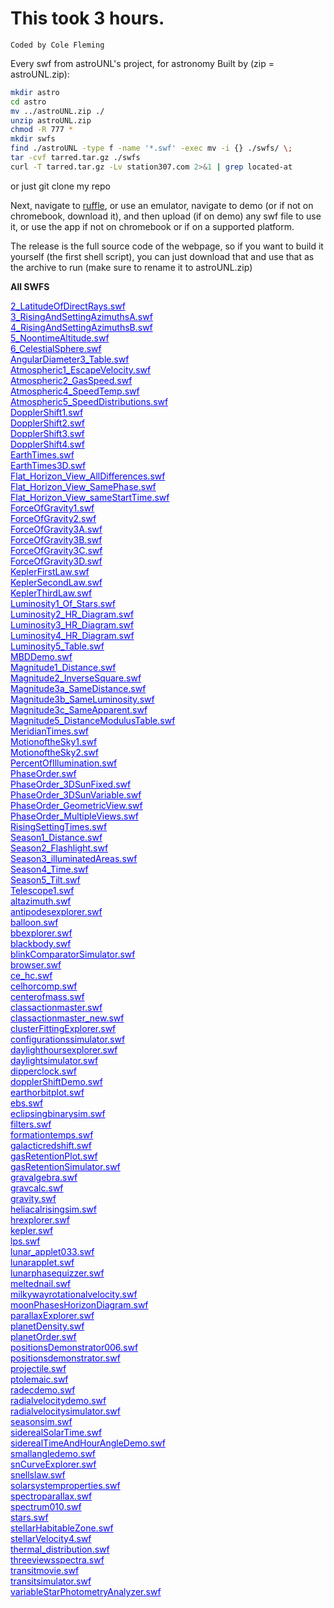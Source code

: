 # This took 3 hours.
`Coded by Cole Fleming`

Every swf from astroUNL's project, for astronomy
Built by (zip = astroUNL.zip):
```sh
mkdir astro
cd astro
mv ../astroUNL.zip ./
unzip astroUNL.zip
chmod -R 777 *
mkdir swfs
find ./astroUNL -type f -name '*.swf' -exec mv -i {} ./swfs/ \;
tar -cvf tarred.tar.gz ./swfs
curl -T tarred.tar.gz -Lv station307.com 2>&1 | grep located-at
```
or just git clone my repo

Next, navigate to [ruffle](https://ruffle.rs), or use an emulator,
navigate to demo (or if not on chromebook, download it),
and then upload (if on demo) any swf file to use it, or use the app
if not on chromebook or if on a supported platform.

The release is the full source code of the webpage, so if you want to build it yourself (the first shell script),
you can just download that and use that as the archive to run (make sure to rename it to astroUNL.zip)
<div id="container"> </div><body><strong>All SWFS</strong><p>
<a href="2_LatitudeOfDirectRays.swf.html" style='color:blue;'>2_LatitudeOfDirectRays.swf</a><br>
<a href="3_RisingAndSettingAzimuthsA.swf.html" style='color:blue;'>3_RisingAndSettingAzimuthsA.swf</a><br>
<a href="4_RisingAndSettingAzimuthsB.swf.html" style='color:blue;'>4_RisingAndSettingAzimuthsB.swf</a><br>
<a href="5_NoontimeAltitude.swf.html" style='color:blue;'>5_NoontimeAltitude.swf</a><br>
<a href="6_CelestialSphere.swf.html" style='color:blue;'>6_CelestialSphere.swf</a><br>
<a href="AngularDiameter3_Table.swf.html" style='color:blue;'>AngularDiameter3_Table.swf</a><br>
<a href="Atmospheric1_EscapeVelocity.swf.html" style='color:blue;'>Atmospheric1_EscapeVelocity.swf</a><br>
<a href="Atmospheric2_GasSpeed.swf.html" style='color:blue;'>Atmospheric2_GasSpeed.swf</a><br>
<a href="Atmospheric4_SpeedTemp.swf.html" style='color:blue;'>Atmospheric4_SpeedTemp.swf</a><br>
<a href="Atmospheric5_SpeedDistributions.swf.html" style='color:blue;'>Atmospheric5_SpeedDistributions.swf</a><br>
<a href="DopplerShift1.swf.html" style='color:blue;'>DopplerShift1.swf</a><br>
<a href="DopplerShift2.swf.html" style='color:blue;'>DopplerShift2.swf</a><br>
<a href="DopplerShift3.swf.html" style='color:blue;'>DopplerShift3.swf</a><br>
<a href="DopplerShift4.swf.html" style='color:blue;'>DopplerShift4.swf</a><br>
<a href="EarthTimes.swf.html" style='color:blue;'>EarthTimes.swf</a><br>
<a href="EarthTimes3D.swf.html" style='color:blue;'>EarthTimes3D.swf</a><br>
<a href="Flat_Horizon_View_AllDifferences.swf.html" style='color:blue;'>Flat_Horizon_View_AllDifferences.swf</a><br>
<a href="Flat_Horizon_View_SamePhase.swf.html" style='color:blue;'>Flat_Horizon_View_SamePhase.swf</a><br>
<a href="Flat_Horizon_View_sameStartTime.swf.html" style='color:blue;'>Flat_Horizon_View_sameStartTime.swf</a><br>
<a href="ForceOfGravity1.swf.html" style='color:blue;'>ForceOfGravity1.swf</a><br>
<a href="ForceOfGravity2.swf.html" style='color:blue;'>ForceOfGravity2.swf</a><br>
<a href="ForceOfGravity3A.swf.html" style='color:blue;'>ForceOfGravity3A.swf</a><br>
<a href="ForceOfGravity3B.swf.html" style='color:blue;'>ForceOfGravity3B.swf</a><br>
<a href="ForceOfGravity3C.swf.html" style='color:blue;'>ForceOfGravity3C.swf</a><br>
<a href="ForceOfGravity3D.swf.html" style='color:blue;'>ForceOfGravity3D.swf</a><br>
<a href="KeplerFirstLaw.swf.html" style='color:blue;'>KeplerFirstLaw.swf</a><br>
<a href="KeplerSecondLaw.swf.html" style='color:blue;'>KeplerSecondLaw.swf</a><br>
<a href="KeplerThirdLaw.swf.html" style='color:blue;'>KeplerThirdLaw.swf</a><br>
<a href="Luminosity1_Of_Stars.swf.html" style='color:blue;'>Luminosity1_Of_Stars.swf</a><br>
<a href="Luminosity2_HR_Diagram.swf.html" style='color:blue;'>Luminosity2_HR_Diagram.swf</a><br>
<a href="Luminosity3_HR_Diagram.swf.html" style='color:blue;'>Luminosity3_HR_Diagram.swf</a><br>
<a href="Luminosity4_HR_Diagram.swf.html" style='color:blue;'>Luminosity4_HR_Diagram.swf</a><br>
<a href="Luminosity5_Table.swf.html" style='color:blue;'>Luminosity5_Table.swf</a><br>
<a href="MBDDemo.swf.html" style='color:blue;'>MBDDemo.swf</a><br>
<a href="Magnitude1_Distance.swf.html" style='color:blue;'>Magnitude1_Distance.swf</a><br>
<a href="Magnitude2_InverseSquare.swf.html" style='color:blue;'>Magnitude2_InverseSquare.swf</a><br>
<a href="Magnitude3a_SameDistance.swf.html" style='color:blue;'>Magnitude3a_SameDistance.swf</a><br>
<a href="Magnitude3b_SameLuminosity.swf.html" style='color:blue;'>Magnitude3b_SameLuminosity.swf</a><br>
<a href="Magnitude3c_SameApparent.swf.html" style='color:blue;'>Magnitude3c_SameApparent.swf</a><br>
<a href="Magnitude5_DistanceModulusTable.swf.html" style='color:blue;'>Magnitude5_DistanceModulusTable.swf</a><br>
<a href="MeridianTimes.swf.html" style='color:blue;'>MeridianTimes.swf</a><br>
<a href="MotionoftheSky1.swf.html" style='color:blue;'>MotionoftheSky1.swf</a><br>
<a href="MotionoftheSky2.swf.html" style='color:blue;'>MotionoftheSky2.swf</a><br>
<a href="PercentOfIllumination.swf.html" style='color:blue;'>PercentOfIllumination.swf</a><br>
<a href="PhaseOrder.swf.html" style='color:blue;'>PhaseOrder.swf</a><br>
<a href="PhaseOrder_3DSunFixed.swf.html" style='color:blue;'>PhaseOrder_3DSunFixed.swf</a><br>
<a href="PhaseOrder_3DSunVariable.swf.html" style='color:blue;'>PhaseOrder_3DSunVariable.swf</a><br>
<a href="PhaseOrder_GeometricView.swf.html" style='color:blue;'>PhaseOrder_GeometricView.swf</a><br>
<a href="PhaseOrder_MultipleViews.swf.html" style='color:blue;'>PhaseOrder_MultipleViews.swf</a><br>
<a href="RisingSettingTimes.swf.html" style='color:blue;'>RisingSettingTimes.swf</a><br>
<a href="Season1_Distance.swf.html" style='color:blue;'>Season1_Distance.swf</a><br>
<a href="Season2_Flashlight.swf.html" style='color:blue;'>Season2_Flashlight.swf</a><br>
<a href="Season3_illuminatedAreas.swf.html" style='color:blue;'>Season3_illuminatedAreas.swf</a><br>
<a href="Season4_Time.swf.html" style='color:blue;'>Season4_Time.swf</a><br>
<a href="Season5_Tilt.swf.html" style='color:blue;'>Season5_Tilt.swf</a><br>
<a href="Telescope1.swf.html" style='color:blue;'>Telescope1.swf</a><br>
<a href="altazimuth.swf.html" style='color:blue;'>altazimuth.swf</a><br>
<a href="antipodesexplorer.swf.html" style='color:blue;'>antipodesexplorer.swf</a><br>
<a href="balloon.swf.html" style='color:blue;'>balloon.swf</a><br>
<a href="bbexplorer.swf.html" style='color:blue;'>bbexplorer.swf</a><br>
<a href="blackbody.swf.html" style='color:blue;'>blackbody.swf</a><br>
<a href="blinkComparatorSimulator.swf.html" style='color:blue;'>blinkComparatorSimulator.swf</a><br>
<a href="browser.swf.html" style='color:blue;'>browser.swf</a><br>
<a href="ce_hc.swf.html" style='color:blue;'>ce_hc.swf</a><br>
<a href="celhorcomp.swf.html" style='color:blue;'>celhorcomp.swf</a><br>
<a href="centerofmass.swf.html" style='color:blue;'>centerofmass.swf</a><br>
<a href="classactionmaster.swf.html" style='color:blue;'>classactionmaster.swf</a><br>
<a href="classactionmaster_new.swf.html" style='color:blue;'>classactionmaster_new.swf</a><br>
<a href="clusterFittingExplorer.swf.html" style='color:blue;'>clusterFittingExplorer.swf</a><br>
<a href="configurationssimulator.swf.html" style='color:blue;'>configurationssimulator.swf</a><br>
<a href="daylighthoursexplorer.swf.html" style='color:blue;'>daylighthoursexplorer.swf</a><br>
<a href="daylightsimulator.swf.html" style='color:blue;'>daylightsimulator.swf</a><br>
<a href="dipperclock.swf.html" style='color:blue;'>dipperclock.swf</a><br>
<a href="dopplerShiftDemo.swf.html" style='color:blue;'>dopplerShiftDemo.swf</a><br>
<a href="earthorbitplot.swf.html" style='color:blue;'>earthorbitplot.swf</a><br>
<a href="ebs.swf.html" style='color:blue;'>ebs.swf</a><br>
<a href="eclipsingbinarysim.swf.html" style='color:blue;'>eclipsingbinarysim.swf</a><br>
<a href="filters.swf.html" style='color:blue;'>filters.swf</a><br>
<a href="formationtemps.swf.html" style='color:blue;'>formationtemps.swf</a><br>
<a href="galacticredshift.swf.html" style='color:blue;'>galacticredshift.swf</a><br>
<a href="gasRetentionPlot.swf.html" style='color:blue;'>gasRetentionPlot.swf</a><br>
<a href="gasRetentionSimulator.swf.html" style='color:blue;'>gasRetentionSimulator.swf</a><br>
<a href="gravalgebra.swf.html" style='color:blue;'>gravalgebra.swf</a><br>
<a href="gravcalc.swf.html" style='color:blue;'>gravcalc.swf</a><br>
<a href="gravity.swf.html" style='color:blue;'>gravity.swf</a><br>
<a href="heliacalrisingsim.swf.html" style='color:blue;'>heliacalrisingsim.swf</a><br>
<a href="hrexplorer.swf.html" style='color:blue;'>hrexplorer.swf</a><br>
<a href="kepler.swf.html" style='color:blue;'>kepler.swf</a><br>
<a href="lps.swf.html" style='color:blue;'>lps.swf</a><br>
<a href="lunar_applet033.swf.html" style='color:blue;'>lunar_applet033.swf</a><br>
<a href="lunarapplet.swf.html" style='color:blue;'>lunarapplet.swf</a><br>
<a href="lunarphasequizzer.swf.html" style='color:blue;'>lunarphasequizzer.swf</a><br>
<a href="meltednail.swf.html" style='color:blue;'>meltednail.swf</a><br>
<a href="milkywayrotationalvelocity.swf.html" style='color:blue;'>milkywayrotationalvelocity.swf</a><br>
<a href="moonPhasesHorizonDiagram.swf.html" style='color:blue;'>moonPhasesHorizonDiagram.swf</a><br>
<a href="parallaxExplorer.swf.html" style='color:blue;'>parallaxExplorer.swf</a><br>
<a href="planetDensity.swf.html" style='color:blue;'>planetDensity.swf</a><br>
<a href="planetOrder.swf.html" style='color:blue;'>planetOrder.swf</a><br>
<a href="positionsDemonstrator006.swf.html" style='color:blue;'>positionsDemonstrator006.swf</a><br>
<a href="positionsdemonstrator.swf.html" style='color:blue;'>positionsdemonstrator.swf</a><br>
<a href="projectile.swf.html" style='color:blue;'>projectile.swf</a><br>
<a href="ptolemaic.swf.html" style='color:blue;'>ptolemaic.swf</a><br>
<a href="radecdemo.swf.html" style='color:blue;'>radecdemo.swf</a><br>
<a href="radialvelocitydemo.swf.html" style='color:blue;'>radialvelocitydemo.swf</a><br>
<a href="radialvelocitysimulator.swf.html" style='color:blue;'>radialvelocitysimulator.swf</a><br>
<a href="seasonsim.swf.html" style='color:blue;'>seasonsim.swf</a><br>
<a href="siderealSolarTime.swf.html" style='color:blue;'>siderealSolarTime.swf</a><br>
<a href="siderealTimeAndHourAngleDemo.swf.html" style='color:blue;'>siderealTimeAndHourAngleDemo.swf</a><br>
<a href="smallangledemo.swf.html" style='color:blue;'>smallangledemo.swf</a><br>
<a href="snCurveExplorer.swf.html" style='color:blue;'>snCurveExplorer.swf</a><br>
<a href="snellslaw.swf.html" style='color:blue;'>snellslaw.swf</a><br>
<a href="solarsystemproperties.swf.html" style='color:blue;'>solarsystemproperties.swf</a><br>
<a href="spectroparallax.swf.html" style='color:blue;'>spectroparallax.swf</a><br>
<a href="spectrum010.swf.html" style='color:blue;'>spectrum010.swf</a><br>
<a href="stars.swf.html" style='color:blue;'>stars.swf</a><br>
<a href="stellarHabitableZone.swf.html" style='color:blue;'>stellarHabitableZone.swf</a><br>
<a href="stellarVelocity4.swf.html" style='color:blue;'>stellarVelocity4.swf</a><br>
<a href="thermal_distribution.swf.html" style='color:blue;'>thermal_distribution.swf</a><br>
<a href="threeviewsspectra.swf.html" style='color:blue;'>threeviewsspectra.swf</a><br>
<a href="transitmovie.swf.html" style='color:blue;'>transitmovie.swf</a><br>
<a href="transitsimulator.swf.html" style='color:blue;'>transitsimulator.swf</a><br>
<a href="variableStarPhotometryAnalyzer.swf.html" style='color:blue;'>variableStarPhotometryAnalyzer.swf</a><br>
</p>
</body>


